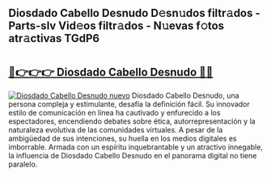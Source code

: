 ## Diosdado Cabello Desnudo D𝚎sn𝚞dos filtr𝚊dos - Parts-slv Vid𝚎os filtr𝚊dos - N𝚞evas f𝚘tos atr𝚊ctivas TGdP6

# <h2><a href="http://mb6b2qz.tromn.icu/?c=Diosdado+Cabello+Desnudo">🔗👉👉👉 Diosdado Cabello Desnudo 🔗🔗</a></h2>

[![Diosdado Cabello Desnudo nuevo](https://i.imgur.com/pEAQMta.gif)](http://mb6b2qz.tromn.icu/?c=Diosdado+Cabello+Desnudo)
Diosdado Cabello Desnudo, una persona compleja y estimulante, desafía la definición fácil. Su innovador estilo de comunicación en línea ha cautivado y enfurecido a los espectadores, encendiendo debates sobre ética, autorrepresentación y la naturaleza evolutiva de las comunidades virtuales. A pesar de la ambigüedad de sus intenciones, su huella en los medios digitales es imborrable. Armada con un espíritu inquebrantable y un atractivo innegable, la influencia de Diosdado Cabello Desnudo en el panorama digital no tiene paralelo.
